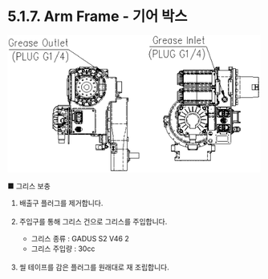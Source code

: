 ﻿# 5.1.7. Arm Frame - 기어 박스

![](../../_assets/그림_5.7_arm_frame_기어박스.png  )


■	그리스 보충

<ol style="list-style-type:decimal" start="1">
    <li>
배출구 플러그를 제거합니다.
    </li><br>
    <li>
주입구를 통해 그리스 건으로 그리스를 주입합니다.
<p>

-	그리스 종류 : GADUS S2 V46 2
-	그리스 주입량 : 30cc 
  </li><br>
    <li>
씰 테이프를 감은 플러그를 원래대로 재 조립합니다.
</li>
</ol>
